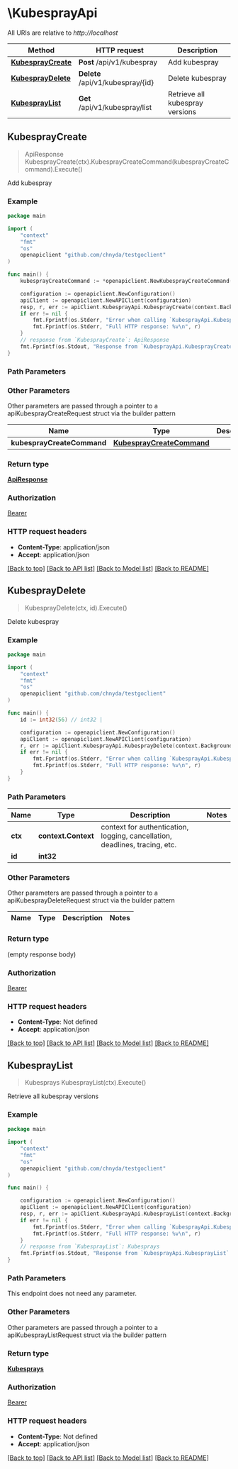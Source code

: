 # \KubesprayApi

All URIs are relative to *http://localhost*

Method | HTTP request | Description
------------- | ------------- | -------------
[**KubesprayCreate**](KubesprayApi.md#KubesprayCreate) | **Post** /api/v1/kubespray | Add kubespray
[**KubesprayDelete**](KubesprayApi.md#KubesprayDelete) | **Delete** /api/v1/kubespray/{id} | Delete kubespray
[**KubesprayList**](KubesprayApi.md#KubesprayList) | **Get** /api/v1/kubespray/list | Retrieve all kubespray versions



## KubesprayCreate

> ApiResponse KubesprayCreate(ctx).KubesprayCreateCommand(kubesprayCreateCommand).Execute()

Add kubespray

### Example

```go
package main

import (
    "context"
    "fmt"
    "os"
    openapiclient "github.com/chnyda/testgoclient"
)

func main() {
    kubesprayCreateCommand := *openapiclient.NewKubesprayCreateCommand("Version_example", "KubernetesVersion_example") // KubesprayCreateCommand | 

    configuration := openapiclient.NewConfiguration()
    apiClient := openapiclient.NewAPIClient(configuration)
    resp, r, err := apiClient.KubesprayApi.KubesprayCreate(context.Background()).KubesprayCreateCommand(kubesprayCreateCommand).Execute()
    if err != nil {
        fmt.Fprintf(os.Stderr, "Error when calling `KubesprayApi.KubesprayCreate``: %v\n", err)
        fmt.Fprintf(os.Stderr, "Full HTTP response: %v\n", r)
    }
    // response from `KubesprayCreate`: ApiResponse
    fmt.Fprintf(os.Stdout, "Response from `KubesprayApi.KubesprayCreate`: %v\n", resp)
}
```

### Path Parameters



### Other Parameters

Other parameters are passed through a pointer to a apiKubesprayCreateRequest struct via the builder pattern


Name | Type | Description  | Notes
------------- | ------------- | ------------- | -------------
 **kubesprayCreateCommand** | [**KubesprayCreateCommand**](KubesprayCreateCommand.md) |  | 

### Return type

[**ApiResponse**](ApiResponse.md)

### Authorization

[Bearer](../README.md#Bearer)

### HTTP request headers

- **Content-Type**: application/json
- **Accept**: application/json

[[Back to top]](#) [[Back to API list]](../README.md#documentation-for-api-endpoints)
[[Back to Model list]](../README.md#documentation-for-models)
[[Back to README]](../README.md)


## KubesprayDelete

> KubesprayDelete(ctx, id).Execute()

Delete kubespray

### Example

```go
package main

import (
    "context"
    "fmt"
    "os"
    openapiclient "github.com/chnyda/testgoclient"
)

func main() {
    id := int32(56) // int32 | 

    configuration := openapiclient.NewConfiguration()
    apiClient := openapiclient.NewAPIClient(configuration)
    r, err := apiClient.KubesprayApi.KubesprayDelete(context.Background(), id).Execute()
    if err != nil {
        fmt.Fprintf(os.Stderr, "Error when calling `KubesprayApi.KubesprayDelete``: %v\n", err)
        fmt.Fprintf(os.Stderr, "Full HTTP response: %v\n", r)
    }
}
```

### Path Parameters


Name | Type | Description  | Notes
------------- | ------------- | ------------- | -------------
**ctx** | **context.Context** | context for authentication, logging, cancellation, deadlines, tracing, etc.
**id** | **int32** |  | 

### Other Parameters

Other parameters are passed through a pointer to a apiKubesprayDeleteRequest struct via the builder pattern


Name | Type | Description  | Notes
------------- | ------------- | ------------- | -------------


### Return type

 (empty response body)

### Authorization

[Bearer](../README.md#Bearer)

### HTTP request headers

- **Content-Type**: Not defined
- **Accept**: application/json

[[Back to top]](#) [[Back to API list]](../README.md#documentation-for-api-endpoints)
[[Back to Model list]](../README.md#documentation-for-models)
[[Back to README]](../README.md)


## KubesprayList

> Kubesprays KubesprayList(ctx).Execute()

Retrieve all kubespray versions

### Example

```go
package main

import (
    "context"
    "fmt"
    "os"
    openapiclient "github.com/chnyda/testgoclient"
)

func main() {

    configuration := openapiclient.NewConfiguration()
    apiClient := openapiclient.NewAPIClient(configuration)
    resp, r, err := apiClient.KubesprayApi.KubesprayList(context.Background()).Execute()
    if err != nil {
        fmt.Fprintf(os.Stderr, "Error when calling `KubesprayApi.KubesprayList``: %v\n", err)
        fmt.Fprintf(os.Stderr, "Full HTTP response: %v\n", r)
    }
    // response from `KubesprayList`: Kubesprays
    fmt.Fprintf(os.Stdout, "Response from `KubesprayApi.KubesprayList`: %v\n", resp)
}
```

### Path Parameters

This endpoint does not need any parameter.

### Other Parameters

Other parameters are passed through a pointer to a apiKubesprayListRequest struct via the builder pattern


### Return type

[**Kubesprays**](Kubesprays.md)

### Authorization

[Bearer](../README.md#Bearer)

### HTTP request headers

- **Content-Type**: Not defined
- **Accept**: application/json

[[Back to top]](#) [[Back to API list]](../README.md#documentation-for-api-endpoints)
[[Back to Model list]](../README.md#documentation-for-models)
[[Back to README]](../README.md)

